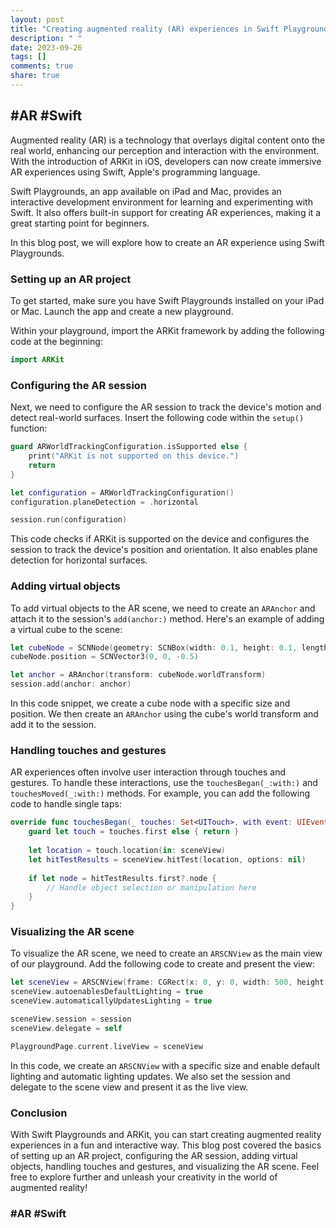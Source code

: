 ```yaml
---
layout: post
title: "Creating augmented reality (AR) experiences in Swift Playgrounds"
description: " "
date: 2023-09-26
tags: []
comments: true
share: true
---
```

## #AR #Swift

Augmented reality (AR) is a technology that overlays digital content onto the real world, enhancing our perception and interaction with the environment. With the introduction of ARKit in iOS, developers can now create immersive AR experiences using Swift, Apple's programming language.

Swift Playgrounds, an app available on iPad and Mac, provides an interactive development environment for learning and experimenting with Swift. It also offers built-in support for creating AR experiences, making it a great starting point for beginners.

In this blog post, we will explore how to create an AR experience using Swift Playgrounds. 

### Setting up an AR project
To get started, make sure you have Swift Playgrounds installed on your iPad or Mac. Launch the app and create a new playground.

Within your playground, import the ARKit framework by adding the following code at the beginning:

```swift
import ARKit
```

### Configuring the AR session
Next, we need to configure the AR session to track the device's motion and detect real-world surfaces. Insert the following code within the `setup()` function:

```swift
guard ARWorldTrackingConfiguration.isSupported else {
    print("ARKit is not supported on this device.")
    return
}

let configuration = ARWorldTrackingConfiguration()
configuration.planeDetection = .horizontal

session.run(configuration)
```

This code checks if ARKit is supported on the device and configures the session to track the device's position and orientation. It also enables plane detection for horizontal surfaces.

### Adding virtual objects
To add virtual objects to the AR scene, we need to create an `ARAnchor` and attach it to the session's `add(anchor:)` method. Here's an example of adding a virtual cube to the scene:

```swift
let cubeNode = SCNNode(geometry: SCNBox(width: 0.1, height: 0.1, length: 0.1, chamferRadius: 0.0))
cubeNode.position = SCNVector3(0, 0, -0.5)

let anchor = ARAnchor(transform: cubeNode.worldTransform)
session.add(anchor: anchor)
```

In this code snippet, we create a cube node with a specific size and position. We then create an `ARAnchor` using the cube's world transform and add it to the session.

### Handling touches and gestures
AR experiences often involve user interaction through touches and gestures. To handle these interactions, use the `touchesBegan(_:with:)` and `touchesMoved(_:with:)` methods. For example, you can add the following code to handle single taps:

```swift
override func touchesBegan(_ touches: Set<UITouch>, with event: UIEvent?) {
    guard let touch = touches.first else { return }
    
    let location = touch.location(in: sceneView)
    let hitTestResults = sceneView.hitTest(location, options: nil)
    
    if let node = hitTestResults.first?.node {
        // Handle object selection or manipulation here
    }
}
```

### Visualizing the AR scene
To visualize the AR scene, we need to create an `ARSCNView` as the main view of our playground. Add the following code to create and present the view:

```swift
let sceneView = ARSCNView(frame: CGRect(x: 0, y: 0, width: 500, height: 500))
sceneView.autoenablesDefaultLighting = true
sceneView.automaticallyUpdatesLighting = true

sceneView.session = session
sceneView.delegate = self

PlaygroundPage.current.liveView = sceneView
```

In this code, we create an `ARSCNView` with a specific size and enable default lighting and automatic lighting updates. We also set the session and delegate to the scene view and present it as the live view.

### Conclusion
With Swift Playgrounds and ARKit, you can start creating augmented reality experiences in a fun and interactive way. This blog post covered the basics of setting up an AR project, configuring the AR session, adding virtual objects, handling touches and gestures, and visualizing the AR scene. Feel free to explore further and unleash your creativity in the world of augmented reality!

### #AR #Swift